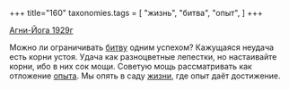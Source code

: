 +++
title="160"
taxonomies.tags = [
 "жизнь",
 "битва",
 "опыт",
]
+++

[Агни-Йога 1929г](/agni/1929)

Можно ли ограничивать [битву](/tags/битва) одним успехом? Кажущаяся неудача есть корни устоя. Удача как разноцветные лепестки, но настаивайте корни, ибо в них сок мощи. Советую мощь рассматривать как отложение [опыта](/tags/опыт). Мы опять в саду [жизни](/tags/жизнь), где опыт даёт достижение.